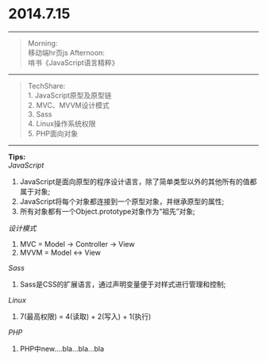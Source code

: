 # 2014.7.15
---

> Morning:<br />
	移动端hr页js
  Afternoon:<br />
	啃书《JavaScript语言精粹》

---

> TechShare:<br />
	1. JavaScript原型及原型链<br />
	2. MVC、MVVM设计模式<br />
	3. Sass<br />
	4. Linux操作系统权限<br />
	5. PHP面向对象<br />

---
**Tips:** <br />
*JavaScript*<br />

1. JavaScript是面向原型的程序设计语言，除了简单类型以外的其他所有的值都属于对象;
2. JavaScript将每个对象都连接到一个原型对象，并继承原型的属性;
3. 所有对象都有一个Object.prototype对象作为“祖先”对象;

*设计模式*<br />

1. MVC  = Model -> Controller -> View
2. MVVM = Model <-> View

*Sass*<br />

1. Sass是CSS的扩展语言，通过声明变量便于对样式进行管理和控制;

*Linux*<br />

1. 7(最高权限) = 4(读取) + 2(写入) + 1(执行)

*PHP*<br />

1. PHP中new....bla...bla...bla
